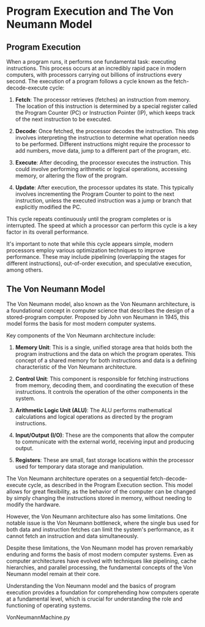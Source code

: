 # Program Execution and The Von Neumann Model

## Program Execution

When a program runs, it performs one fundamental task: executing instructions. This process occurs at an incredibly rapid pace in modern computers, with processors carrying out billions of instructions every second. The execution of a program follows a cycle known as the fetch-decode-execute cycle:

1. **Fetch**: The processor retrieves (fetches) an instruction from memory. The location of this instruction is determined by a special register called the Program Counter (PC) or Instruction Pointer (IP), which keeps track of the next instruction to be executed.

2. **Decode**: Once fetched, the processor decodes the instruction. This step involves interpreting the instruction to determine what operation needs to be performed. Different instructions might require the processor to add numbers, move data, jump to a different part of the program, etc.

3. **Execute**: After decoding, the processor executes the instruction. This could involve performing arithmetic or logical operations, accessing memory, or altering the flow of the program.

4. **Update**: After execution, the processor updates its state. This typically involves incrementing the Program Counter to point to the next instruction, unless the executed instruction was a jump or branch that explicitly modified the PC.

This cycle repeats continuously until the program completes or is interrupted. The speed at which a processor can perform this cycle is a key factor in its overall performance.

It's important to note that while this cycle appears simple, modern processors employ various optimization techniques to improve performance. These may include pipelining (overlapping the stages for different instructions), out-of-order execution, and speculative execution, among others.

## The Von Neumann Model

The Von Neumann model, also known as the Von Neumann architecture, is a foundational concept in computer science that describes the design of a stored-program computer. Proposed by John von Neumann in 1945, this model forms the basis for most modern computer systems.

Key components of the Von Neumann architecture include:

1. **Memory Unit**: This is a single, unified storage area that holds both the program instructions and the data on which the program operates. This concept of a shared memory for both instructions and data is a defining characteristic of the Von Neumann architecture.

2. **Control Unit**: This component is responsible for fetching instructions from memory, decoding them, and coordinating the execution of these instructions. It controls the operation of the other components in the system.

3. **Arithmetic Logic Unit (ALU)**: The ALU performs mathematical calculations and logical operations as directed by the program instructions.

4. **Input/Output (I/O)**: These are the components that allow the computer to communicate with the external world, receiving input and producing output.

5. **Registers**: These are small, fast storage locations within the processor used for temporary data storage and manipulation.

The Von Neumann architecture operates on a sequential fetch-decode-execute cycle, as described in the Program Execution section. This model allows for great flexibility, as the behavior of the computer can be changed by simply changing the instructions stored in memory, without needing to modify the hardware.

However, the Von Neumann architecture also has some limitations. One notable issue is the Von Neumann bottleneck, where the single bus used for both data and instruction fetches can limit the system's performance, as it cannot fetch an instruction and data simultaneously.

Despite these limitations, the Von Neumann model has proven remarkably enduring and forms the basis of most modern computer systems. Even as computer architectures have evolved with techniques like pipelining, cache hierarchies, and parallel processing, the fundamental concepts of the Von Neumann model remain at their core.

Understanding the Von Neumann model and the basics of program execution provides a foundation for comprehending how computers operate at a fundamental level, which is crucial for understanding the role and functioning of operating systems.

VonNeumannMachine.py